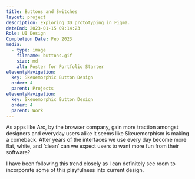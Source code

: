 ```yaml
---
title: Buttons and Switches
layout: project
description: Exploring 3D prototyping in Figma.
dateEnd: 2023-01-15 09:14:23
Role: UI Design
Completion Date: Feb 2023
media:
  - type: image
    filename: buttons.gif
    size: md
    alt: Poster for Portfolio Starter
eleventyNavigation:
  key: Skeuemorphic Button Design
  order: 4
  parent: Projects
eleventyNavigation:
  key: Skeuemorphic Button Design
  order: 4
  parent: Work
---
```


As apps like Arc, by the browser company, gain more traction amongst designers and everyday users alike it seems like Skeuemorphism is making a comeback. After years of the interfaces we use every day become more flat, white, and ‘clean’ can we expect users to want more fun from their software?

I have been following this trend closely as I can definitely see room to incorporate some of this playfulness into current design.